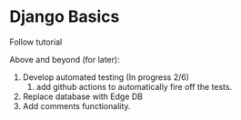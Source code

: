 # Django Basics
Follow tutorial

Above and beyond (for later): 
1. Develop automated testing (In progress 2/6)
    1. add github actions to automatically fire off the tests.
1. Replace database with Edge DB
2. Add comments functionality.
